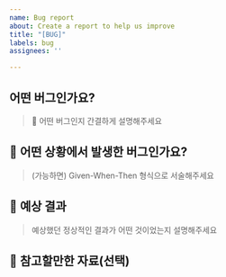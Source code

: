 ```yaml
---
name: Bug report
about: Create a report to help us improve
title: "[BUG]"
labels: bug
assignees: ''

---
```


## 어떤 버그인가요?

> :monocle_face: 어떤 버그인지 간결하게 설명해주세요

## :bug: 어떤 상황에서 발생한 버그인가요?

> (가능하면) Given-When-Then 형식으로 서술해주세요

## :rocket: 예상 결과

> 예상했던 정상적인 결과가 어떤 것이었는지 설명해주세요

## :page_facing_up: 참고할만한 자료(선택)
